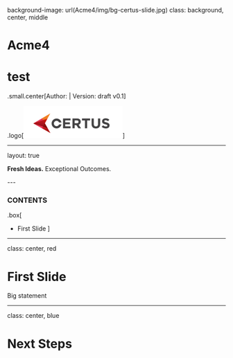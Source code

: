 background-image: url(Acme4/img/bg-certus-slide.jpg)
class: background, center, middle

# Acme4

# test

.small.center[Author:   |   Version: draft v0.1]

.logo[<img src="Acme4/img/logo.png"/>]

---
layout: true
<div id="footer-content"><p><strong>Fresh Ideas.</strong> Exceptional Outcomes.</p></div>
---


### CONTENTS

.box[
* First Slide
]

---

class: center, red

# First Slide

Big statement

---

class: center, blue

# Next Steps
